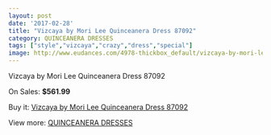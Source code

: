 ```yaml
---
layout: post
date: '2017-02-28'
title: "Vizcaya by Mori Lee Quinceanera Dress 87092"
category: QUINCEANERA DRESSES
tags: ["style","vizcaya","crazy","dress","special"]
image: http://www.eudances.com/4978-thickbox_default/vizcaya-by-mori-lee-quinceanera-dress-87092.jpg
---
```

Vizcaya by Mori Lee Quinceanera Dress 87092

On Sales: **$561.99**
<a href="https://www.eudances.com/en/quinceanera-dresses/1679-vizcaya-by-mori-lee-quinceanera-dress-87092.html"><amp-img layout="responsive" width="600" height="600" src="//www.eudances.com/4978-thickbox_default/vizcaya-by-mori-lee-quinceanera-dress-87092.jpg" alt="Vizcaya by Mori Lee Quinceanera Dress 87092 0" /></a>
<a href="https://www.eudances.com/en/quinceanera-dresses/1679-vizcaya-by-mori-lee-quinceanera-dress-87092.html"><amp-img layout="responsive" width="600" height="600" src="//www.eudances.com/4980-thickbox_default/vizcaya-by-mori-lee-quinceanera-dress-87092.jpg" alt="Vizcaya by Mori Lee Quinceanera Dress 87092 1" /></a>
<a href="https://www.eudances.com/en/quinceanera-dresses/1679-vizcaya-by-mori-lee-quinceanera-dress-87092.html"><amp-img layout="responsive" width="600" height="600" src="//www.eudances.com/4979-thickbox_default/vizcaya-by-mori-lee-quinceanera-dress-87092.jpg" alt="Vizcaya by Mori Lee Quinceanera Dress 87092 2" /></a>

Buy it: [Vizcaya by Mori Lee Quinceanera Dress 87092](https://www.eudances.com/en/quinceanera-dresses/1679-vizcaya-by-mori-lee-quinceanera-dress-87092.html "Vizcaya by Mori Lee Quinceanera Dress 87092")

View more: [QUINCEANERA DRESSES](https://www.eudances.com/en/17-quinceanera-dresses "QUINCEANERA DRESSES")